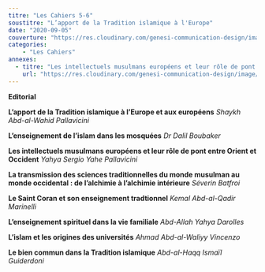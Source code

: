 ```yaml
---
titre: "Les Cahiers 5-6"
soustitre: "L’apport de la Tradition islamique à l'Europe"
date: "2020-09-05"
couverture: "https://res.cloudinary.com/genesi-communication-design/image/upload/v1606125410/ihei/couvertures/c056_a3ax3d.jpg"
categories:
    - "Les Cahiers"
annexes:
  - titre: "Les intellectuels musulmans européens et leur rôle de pont entre Orient et Occident"
    url: "https://res.cloudinary.com/genesi-communication-design/image/upload/v1606736141/ihei/PDF/Les%20Cahiers/Les%20Cahiers%205-6/Les-intellectuels-musulmans_iypvxh.pdf"
---
```


**Editorial**

**L’apport de la Tradition islamique à l’Europe et aux européens**
*Shaykh Abd-al-Wahid Pallavicini*

**L’enseignement de l’islam dans les mosquées**
*Dr Dalil Boubaker*

**Les intellectuels musulmans européens et leur rôle de pont entre Orient et Occident**
*Yahya Sergio Yahe Pallavicini*

**La transmission des sciences traditionnelles du monde musulman au monde occidental&nbsp;: de l’alchimie à l’alchimie intérieure**
*Séverin Batfroi*

**Le Saint Coran et son enseignement tradtionnel**
*Kemal Abd-al-Qadir Marinelli*

**L’enseignement spirituel dans la vie familiale**
*Abd-Allah Yahya Darolles*

**L’islam et les origines des universités**
*Ahmad Abd-al-Waliyy Vincenzo*

**Le bien commun dans la Tradition islamique**
*Abd-al-Haqq Ismaïl Guiderdoni*